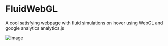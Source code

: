 # FluidWebGL

A cool satisfying webpage with fluid simulations on hover using WebGL and google analytics analytics.js

![image](https://user-images.githubusercontent.com/65241103/202865111-b358657d-aaaa-4e3b-b0ee-3a53eb1a39f2.png)
